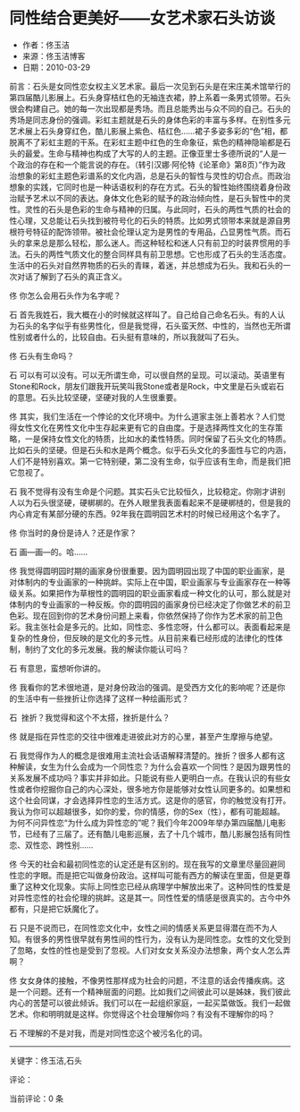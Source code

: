 # 同性结合更美好——女艺术家石头访谈

* 作者：佟玉洁
* 来源：佟玉洁博客
* 日期：2010-03-29

前言：石头是女同性恋女权主义艺术家。最后一次见到石头是在宋庄美术馆举行的第四届酷儿影展上。石头身穿桔红色的无袖连衣裙，脖上系着一条男式领带。石头很会构建自己。她的每一次出现都是秀场。而且总能秀出与众不同的自己。石头的秀场是同志身份的强调。彩虹主题就是石头的身体色彩的丰富与多样。在别性多元艺术展上石头身穿红色，酷儿影展上紫色、桔红色……裙子多姿多彩的“色”相，都脱离不了彩虹主题的干系。在彩虹主题中红色的生命象征，紫色的精神隐喻都是石头的最爱。生命与精神也构成了大写的人的主题。正像亚里士多德所说的“人是一个政治的存在和一个能言说的存在。（转引汉娜·阿伦特《论革命》第8页）”作为政治想象的彩虹主题色彩谱系的文化内涵，总是石头的智性与灵性的切合点。而政治想象的实践，它同时也是一种话语权利的存在方式。石头的智性始终围绕着身份政治赋予艺术以不同的表达。身体文化色彩的赋予的政治倾向性，是石头智性中的灵性。灵性的石头是色彩的生命与精神的归属。与此同时，石头的两性气质的社会的性心理，又总能让石头找到被符号化的石头的特质。比如男式领带本来就是源自男根符号特征的配饰领带。被社会伦理认定为是男性的专用品，凸显男性气质。而石头的拿来总是那么轻松，那么迷人。而这种轻松和迷人只有前卫的时装界惯用的手法。石头的两性气质文化的整合同样具有前卫思想。它也形成了石头的生活态度。生活中的石头对自然界物质的石头的青睐，着迷，并总想成为石头。我和石头的一次对话了解到了石头的真正含义。

佟 你怎么会用石头作为名字呢？

石 首先我姓石，我大概在小的时候就这样叫了。自己给自己命名石头。有的人认为石头的名字似乎有些男性化，但是我觉得，石头蛮天然、中性的，当然也无所谓性别或者什么的，比较自由。石头挺有意味的，所以我就叫了石头。

佟 石头有生命吗？

石 可以有可以没有。可以无所谓生命，可以很自然的呈现。可以滚动。英语里有Stone和Rock，朋友们跟我开玩笑叫我Stone或者是Rock，中文里是石头或岩石的意思。石头比较坚硬，坚硬对我的人生很重要。

佟 其实，我们生活在一个悖论的文化环境中。为什么道家主张上善若水？人们觉得女性文化在男性文化中生存起来更有它的自由度。于是选择两性文化的生存策略，一是保持女性文化的特质，比如水的柔性特质。同时保留了石头文化的特质。比如石头的坚硬。但是石头和水是两个概念。似乎石头文化的多面性与它的内涵，人们不是特别喜欢。第一它特别硬，第二没有生命，似乎应该有生命，而是我们把它忽视了。

石 我不觉得有没有生命是个问题。其实石头它比较恒久，比较稳定。你刚才讲别人以为石头很坚硬，硬梆梆的。在外人眼里我表面看起来不是硬梆梿的，但是我的内心肯定有某部分硬的东西。92年我在圆明园艺术村的时候已经用这个名字了。

佟 你当时的身份是诗人？还是作家？

石 画—画—的。哈……

佟 我觉得圆明园时期的画家身份很重要。因为圆明园出现了中国的职业画家，是对体制内的专业画家的一种挑衅。实际上在中国，职业画家与专业画家存在一种等级关系。如果把作为草根性的圆明园的职业画家看成一种文化的认可，那么就是对体制内的专业画家的一种反叛。你的圆明园的画家身份已经决定了你做艺术的前卫色彩。现在回到你的艺术身份问题上来看，你依然保持了你作为艺术家的前卫色彩。我主张社会是多元的。比如，同性恋、多性恋呀，什么都可以。表面看起来是复杂的性身份，但反映的是文化的多元性。从目前来看已经形成的法律化的性体制，制约了文化的多元发展。我的解读你能认可吗？

石 有意思，蛮想听你讲的。

佟 我看你的艺术很地道，是对身份政治的强调。是受西方文化的影响呢？还是你的生活中有一些挫折让你选择了这样一种绘画形式？

石&nbsp; 挫折？我觉得和这个不太搭，挫折是什么？

佟 就是指在异性恋的交往中很难走进彼此对方的心里，甚至产生摩擦与绝望。

石 我觉得作为人的概念是很难用主流社会话语解释清楚的。挫折？很多人都有这种解读，女生为什么会成为一个同性恋？为什么会喜欢一个同性？是因为跟男性的关系发展不成功吗？事实并非如此。只能说有些人更明白一点。在我认识的有些女性或者你挖掘你自己的内心深处，很多地方你是能够对女性认同更多的。如果想和这个社会同谋，才会选择异性恋的生活方式。这是你的感官，你的触觉没有打开。我认为你可以超越很多，如你的爱，你的情感，你的Sex（性），都有可能超越。为何不问异性恋“为什么成为异性恋的”呢？我们今年2009年举办第四届酷儿电影节，已经有了三届了。还有酷儿电影巡展，去了十几个城市，酷儿影展包括有同性恋、双性恋、跨性别……

佟 今天的社会和最初同性恋的认定还是有区别的。现在我写的文章里尽量回避同性恋的字眼。而是把它叫做身份政治。这样叫可能有西方的解读在里面，但是更尊重了这种文化现象。实际上同性恋已经从病理学中解放出来了。这种同性的性爱是对异性恋性的社会伦理的挑衅。这是其一。同性性爱的情感是很真实的。古今中外都有，只是把它妖魔化了。

石 只是不说而已，在同性恋文化中，女性之间的情感关系更显得潜在而不为人知。有很多的男性很早就有男性间的性行为，没有认为是同性恋。女性的文化受到了忽略，女性的性也是受到了忽视。人们对女女关系没办法想象，两个女人怎么弄啊？

佟 女女身体的接触，不像男性那样成为社会的问题，不注意的话会传播疾病。这是一个问题。还有一个精神层面的问题。比如我们之间彼此可以是姊妹，我们彼此内心的苦楚可以彼此倾诉。我们可以在一起组织家庭，一起买菜做饭。我们一起做艺术。你和明明就是这样。你觉得这个社会理解你吗？有没有不理解你的吗？

石 不理解的不是对我，而是对同性恋这个被污名化的词。

---
关键字：佟玉洁,石头

评论：

当前评论：0 条